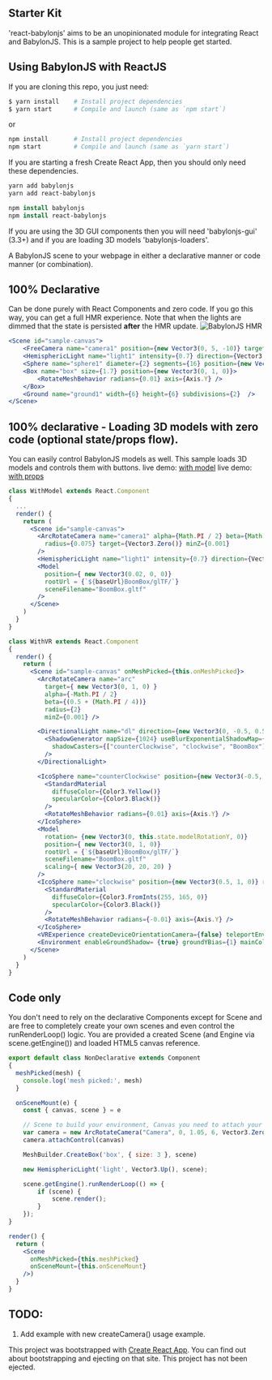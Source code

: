 
## Starter Kit
'react-babylonjs' aims to be an unopinionated module for integrating React and BabylonJS.  This is a sample project to help people get started.

## Using BabylonJS with ReactJS

If you are cloning this repo, you just need:
```bash
$ yarn install    # Install project dependencies
$ yarn start      # Compile and launch (same as `npm start`)
```
or
```bash
npm install       # Install project dependencies
npm start         # Compile and launch (same as `yarn start`)
```

If you are starting a fresh Create React App, then you should only need these dependencies.
```csh
yarn add babylonjs
yarn add react-babylonjs

npm install babylonjs
npm install react-babylonjs
```

If you are using the 3D GUI components then you will need 'babylonjs-gui' (3.3+) and if you are loading 3D models 'babylonjs-loaders'.

A BabylonJS scene to your webpage in either a declarative manner or code manner (or combination).

## 100% Declarative
Can be done purely with React Components and zero code.  If you go this way, you can get a full HMR experience.  Note that when the lights are dimmed that the state is persisted **after** the HMR update.
![BabylonJS HMR](https://raw.githubusercontent.com/brianzinn/react-babylonjs/master/media/react-babylonjs-hmr.gif)
```jsx
<Scene id="sample-canvas">
    <FreeCamera name="camera1" position={new Vector3(0, 5, -10)} target={Vector3.Zero()} />
    <HemisphericLight name="light1" intensity={0.7} direction={Vector3.Up()} />
    <Sphere name="sphere1" diameter={2} segments={16} position={new Vector3(0, 1, 0)} />
    <Box name="box" size={1.7} position={new Vector3(0, 1, 0)}>
        <RotateMeshBehavior radians={0.01} axis={Axis.Y} />
    </Box>
    <Ground name="ground1" width={6} height={6} subdivisions={2}  />
</Scene>
```

## 100% declarative - Loading 3D models with zero code (optional state/props flow).
You can easily control BabylonJS models as well.  This sample loads 3D models and controls them with buttons.
live demo: [with model](https://brianzinn.github.io/create-react-app-babylonjs/withModel)
live demo: [with props](https://brianzinn.github.io/create-react-app-babylonjs/withProps)
```jsx
class WithModel extends React.Component 
{
  ...
  render() {
    return (
      <Scene id="sample-canvas">
        <ArcRotateCamera name="camera1" alpha={Math.PI / 2} beta={Math.PI / 2}
          radius={0.075} target={Vector3.Zero()} minZ={0.001}
        />
        <HemisphericLight name="light1" intensity={0.7} direction={Vector3.Up()} />
        <Model
          position={ new Vector3(0.02, 0, 0)}
          rootUrl = {`${baseUrl}BoomBox/glTF/`}
          sceneFilename="BoomBox.gltf"
        />
      </Scene>
    )
  }
}
```

```jsx
class WithVR extends React.Component
{
  render() {
    return (
      <Scene id="sample-canvas" onMeshPicked={this.onMeshPicked}>
        <ArcRotateCamera name="arc"
          target={ new Vector3(0, 1, 0) }
          alpha={-Math.PI / 2}
          beta={(0.5 + (Math.PI / 4))}
          radius={2}
          minZ={0.001} />

        <DirectionalLight name="dl" direction={new Vector3(0, -0.5, 0.5)} position = {new Vector3(0, 2, 0.5)}>
          <ShadowGenerator mapSize={1024} useBlurExponentialShadowMap={true} blurKernel={32}
            shadowCasters={["counterClockwise", "clockwise", "BoomBox"]}
          />
        </DirectionalLight>

        <IcoSphere name="counterClockwise" position={new Vector3(-0.5, 1, 0)} radius={0.2} flat={true} subdivisions={1}>
          <StandardMaterial
            diffuseColor={Color3.Yellow()}
            specularColor={Color3.Black()}
          />
          <RotateMeshBehavior radians={0.01} axis={Axis.Y} />
        </IcoSphere>
        <Model
          rotation= {new Vector3(0, this.state.modelRotationY, 0)}
          position={ new Vector3(0, 1, 0)}
          rootUrl = {`${baseUrl}BoomBox/glTF/`}
          sceneFilename="BoomBox.gltf"
          scaling={ new Vector3(20, 20, 20) }
        />
        <IcoSphere name="clockwise" position={new Vector3(0.5, 1, 0)} radius={0.2} flat={true} subdivisions={1}>
          <StandardMaterial
            diffuseColor={Color3.FromInts(255, 165, 0)}
            specularColor={Color3.Black()}
          />
          <RotateMeshBehavior radians={-0.01} axis={Axis.Y} />
        </IcoSphere>
        <VRExperience createDeviceOrientationCamera={false} teleportEnvironmentGround={true} />
        <Environment enableGroundShadow= {true} groundYBias={1} mainColor={Color3.FromHexString("#74b9ff")} />
      </Scene>
    )
  }
}
```

## Code only
You don't need to rely on the declarative Components except for Scene and are free to completely create your own scenes and even control the runRenderLoop() logic.  You are provided a created Scene (and Engine via scene.getEngine()) and loaded HTML5 canvas reference.
```jsx
export default class NonDeclarative extends Component 
{
  meshPicked(mesh) {
    console.log('mesh picked:', mesh)
  }

  onSceneMount(e) {
    const { canvas, scene } = e

    // Scene to build your environment, Canvas you need to attach your camera.       
    var camera = new ArcRotateCamera("Camera", 0, 1.05, 6, Vector3.Zero(), scene)
    camera.attachControl(canvas)

    MeshBuilder.CreateBox('box', { size: 3 }, scene)

    new HemisphericLight('light', Vector3.Up(), scene);

    scene.getEngine().runRenderLoop(() => {
        if (scene) {
            scene.render();
        }
    });
}

render() {
  return (
    <Scene
      onMeshPicked={this.meshPicked}
      onSceneMount={this.onSceneMount}
    />)
  }
}
```
## TODO: 
1. Add example with new createCamera() usage example.


This project was bootstrapped with [Create React App](https://github.com/facebookincubator/create-react-app).
You can find out about bootstrapping and ejecting on that site.  This project has not been ejected.